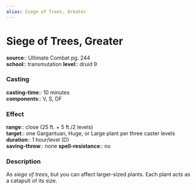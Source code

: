 ```yaml
---
alias: Siege of Trees, Greater
---
```


# Siege of Trees, Greater 

**source**:: Ultimate Combat pg. 244  
**school**:: transmutation
**level**:: druid 9

### Casting 

**casting-time**:: 10 minutes  
**components**:: V, S, DF

### Effect 

**range**:: close (25 ft. + 5 ft./2 levels)  
**target**:: one Gargantuan, Huge, or Large plant per three caster levels  
**duration**:: 1 hour/level (D)  
**saving-throw**:: none
**spell-resistance**:: no

### Description 

As *siege of trees*, but you can affect larger-sized plants. Each plant acts as a catapult of its size.
